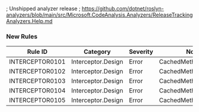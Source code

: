 ﻿; Unshipped analyzer release
; https://github.com/dotnet/roslyn-analyzers/blob/main/src/Microsoft.CodeAnalysis.Analyzers/ReleaseTrackingAnalyzers.Help.md

### New Rules

Rule ID | Category | Severity | Notes
--------|----------|----------|-------
INTERCEPTOR0101 | Interceptor.Design | Error | CachedMethodGenerator
INTERCEPTOR0102 | Interceptor.Design | Error | CachedMethodGenerator
INTERCEPTOR0103 | Interceptor.Design | Error | CachedMethodGenerator
INTERCEPTOR0104 | Interceptor.Design | Error | CachedMethodGenerator
INTERCEPTOR0105 | Interceptor.Design | Error | CachedMethodGenerator
